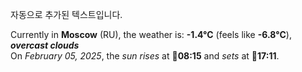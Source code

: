
자동으로 추가된 텍스트입니다.

<!--START_SECTION:weather:moscow-->
Currently in **Moscow** (RU), the weather is: **-1.4°C** (feels like **-6.8°C**), ***overcast clouds***<br/>
On *February 05, 2025*, the *sun rises* at 🌅**08:15** and *sets* at 🌇**17:11**.
<!--END_SECTION:weather-->
